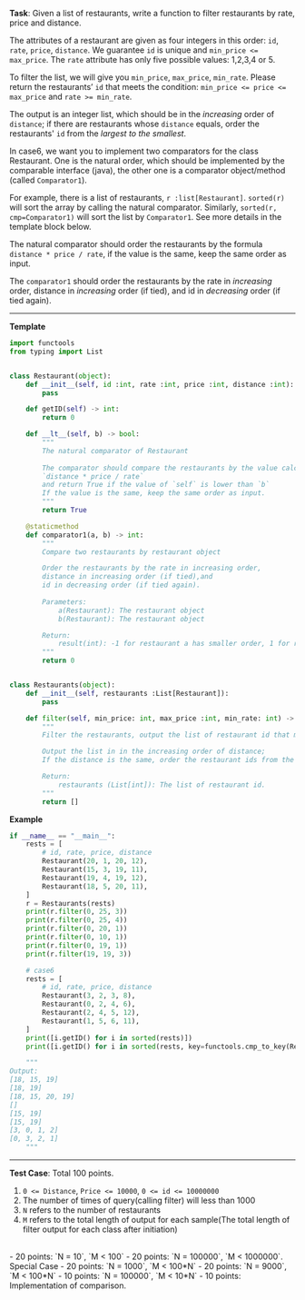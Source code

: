 **Task**:
Given a list of restaurants, write a function to filter restaurants by rate, price and distance.

The attributes of a restaurant are given as four integers in this order: `id`, `rate`, `price`, `distance`. We guarantee `id` is unique and `min_price <= max_price`. The `rate` attribute has only five possible values: 1,2,3,4 or 5.

To filter the list, we will give you `min_price`, `max_price`, `min_rate`. Please return the restaurants’ `id` that meets the condition: `min_price <= price <= max_price` and `rate >= min_rate`.

The output is an integer list, which should be in the *increasing* order of `distance`; if there are restaurants whose `distance` equals, order the restaurants' `id` from the *largest to the smallest*.

In case6, we want you to implement two comparators for the class Restaurant. One is the natural order, which should be implemented by the comparable interface (java), the other one is a comparator object/method (called `Comparator1`).

For example, there is a list of restaurants, `r :list[Restaurant]`. `sorted(r)` will sort the array by calling the natural comparator. Similarly, `sorted(r, cmp=Comparator1)` will sort the list by `Comparator1`. See more details in the template block below.

The natural comparator should order the restaurants by the formula `distance * price / rate`, if the value is the same, keep the same order as input.

The `comparator1` should order the restaurants by the rate in *increasing* order, distance in *increasing* order (if tied), and id in *decreasing* order (if tied again).

---

**Template**
```python
import functools
from typing import List


class Restaurant(object):
    def __init__(self, id :int, rate :int, price :int, distance :int):
        pass

    def getID(self) -> int:
        return 0

    def __lt__(self, b) -> bool:
        """
        The natural comparator of Restaurant
        
        The comparator should compare the restaurants by the value calculated from the formula
        `distance * price / rate`
        and return True if the value of `self` is lower than `b`
        If the value is the same, keep the same order as input.
        """
        return True

    @staticmethod
    def comparator1(a, b) -> int:
        """
        Compare two restaurants by restaurant object

        Order the restaurants by the rate in increasing order,
        distance in increasing order (if tied),and 
        id in decreasing order (if tied again).
        
        Parameters:
            a(Restaurant): The restaurant object
            b(Restaurant): The restaurant object

        Return:
            result(int): -1 for restaurant a has smaller order, 1 for restaurant b has smaller order, 0 for equal.
        """
        return 0


class Restaurants(object):
    def __init__(self, restaurants :List[Restaurant]):
        pass

    def filter(self, min_price: int, max_price :int, min_rate: int) -> List[int]:
        """
        Filter the restaurants, output the list of restaurant id that meet the condition.

        Output the list in in the increasing order of distance;
        If the distance is the same, order the restaurant ids from the highest to the lowest.

        Return:
            restaurants (List[int]): The list of restaurant id.
        """
        return []
```

**Example**

```python
if __name__ == "__main__":
    rests = [
        # id, rate, price, distance
        Restaurant(20, 1, 20, 12),
        Restaurant(15, 3, 19, 11),
        Restaurant(19, 4, 19, 12),
        Restaurant(18, 5, 20, 11),
    ]
    r = Restaurants(rests)
    print(r.filter(0, 25, 3)) 
    print(r.filter(0, 25, 4)) 
    print(r.filter(0, 20, 1)) 
    print(r.filter(0, 10, 1))
    print(r.filter(0, 19, 1))
    print(r.filter(19, 19, 3))

    # case6
    rests = [
        # id, rate, price, distance
        Restaurant(3, 2, 3, 8),
        Restaurant(0, 2, 4, 6),
        Restaurant(2, 4, 5, 12),
        Restaurant(1, 5, 6, 11),
    ]
    print([i.getID() for i in sorted(rests)])
    print([i.getID() for i in sorted(rests, key=functools.cmp_to_key(Restaurant.comparator1))])

    """
Output:
[18, 15, 19]
[18, 19]
[18, 15, 20, 19]
[]
[15, 19]
[15, 19]
[3, 0, 1, 2]
[0, 3, 2, 1]
    """
```

---

**Test Case**: Total 100 points. <BR> 
1. `0 <= Distance`, `Price <= 10000`, `0 <= id <= 10000000`
2. The number of times of query(calling filter) will less than 1000
3. `N` refers to the number of restaurants
4. `M` refers to the total length of output for each sample(The total length of filter output for each class after initiation)
<BR>  
- 20 points: `N = 10`, `M < 100`
- 20 points: `N = 100000`, `M < 1000000`. Special Case
- 20 points: `N = 1000`, `M < 100*N`
- 20 points: `N = 9000`, `M < 100*N`
- 10 points: `N = 100000`, `M < 10*N`
- 10 points: Implementation of comparison.


